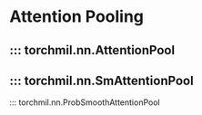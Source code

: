 # Attention Pooling
::: torchmil.nn.AttentionPool
---
::: torchmil.nn.SmAttentionPool
---
::: torchmil.nn.ProbSmoothAttentionPool